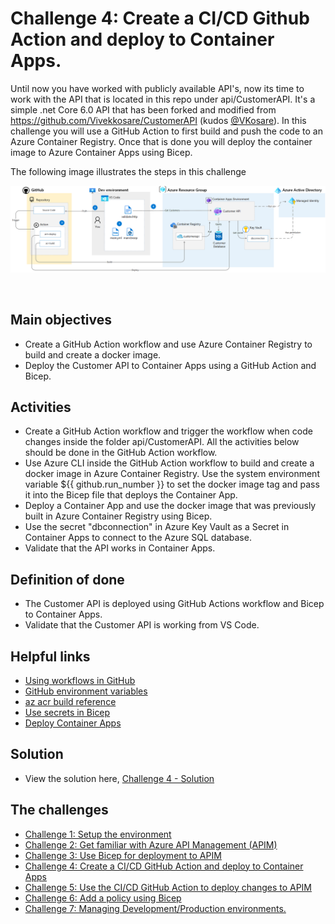 # Challenge 4: Create a CI/CD Github Action and deploy to Container Apps.

Until now you have worked with publicly available API's, now its time to work with the API that is located in this repo under api/CustomerAPI. It's a simple .net Core 6.0 API that has been forked and modified from https://github.com/Vivekkosare/CustomerAPI (kudos [@VKosare](https://twitter.com/VKosare)). 
In this challenge you will use a GitHub Action to first build and push the code to an Azure Container Registry. Once that is done you will deploy the container image to Azure Container Apps using Bicep.    

The following image illustrates the steps in this challenge
<br>

  ![Azure services](img/ch4-overview.png)

<br>

## Main objectives

- Create a GitHub Action workflow and use Azure Container Registry to build and create a docker image. 
- Deploy the Customer API to Container Apps using a GitHub Action and Bicep.   


## Activities

- Create a GitHub Action workflow and trigger the workflow when code changes inside the folder api/CustomerAPI. All the activities below should be done in the GitHub Action workflow.  
- Use Azure CLI inside the GitHub Action workflow to build and create a docker image in Azure Container Registry. Use the system environment variable ${{ github.run_number }} to set the docker image tag and pass it into the Bicep file that deploys the Container App. 
- Deploy a Container App and use the docker image that was previously built in Azure Container Registry using Bicep. 
- Use the secret "dbconnection" in Azure Key Vault as a Secret in Container Apps to connect to the Azure SQL database.  
- Validate that the API works in Container Apps. 


## Definition of done

- The Customer API is deployed using GitHub Actions workflow and Bicep to Container Apps.
- Validate that the Customer API is working from VS Code.  


## Helpful links

- [Using workflows in GitHub](https://docs.github.com/en/actions/using-workflows/about-workflows)
- [GitHub environment variables](https://docs.github.com/en/actions/learn-github-actions/environment-variables)
- [az acr build reference](https://learn.microsoft.com/en-us/cli/azure/acr?view=azure-cli-latest#az-acr-build)
- [Use secrets in Bicep](https://learn.microsoft.com/en-us/azure/azure-resource-manager/bicep/key-vault-parameter?tabs=azure-cli#use-getsecret-function)
- [Deploy Container Apps](https://github.com/microsoft/azure-container-apps/blob/main/docs/templates/bicep/main.bicep)

## Solution
- View the solution here, [Challenge 4 - Solution](solution4.md) 

## The challenges

* [Challenge 1: Setup the environment](challenge1.md)
* [Challenge 2: Get familiar with Azure API Management (APIM)](challenge2.md)
* [Challenge 3: Use Bicep for deployment to APIM](challenge3.md)
* [Challenge 4: Create a CI/CD GitHub Action and deploy to Container Apps](challenge4.md)
* [Challenge 5: Use the CI/CD GitHub Action to deploy changes to APIM](challenge5.md)
* [Challenge 6: Add a policy using Bicep](challenge6.md)
* [Challenge 7: Managing Development/Production environments.](challenge7.md)